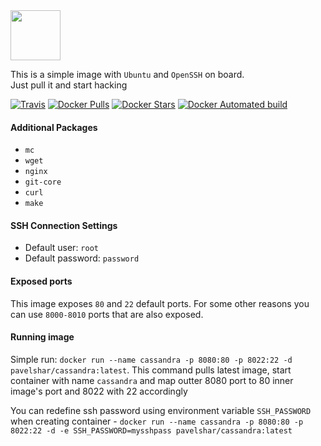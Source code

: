 <img src="https://assets.ubuntu.com/v1/c037fd75-ubuntu-logo.png"  height="80"/>

This is a simple image with `Ubuntu` and `OpenSSH` on board.  
Just pull it and start hacking  

[![Travis](https://img.shields.io/travis/pavelshar/cassandra.svg?style=flat-square)][travis]
[![Docker Pulls](https://img.shields.io/docker/pulls/pavelshar/cassandra.svg?style=flat-square)][hub]
[![Docker Stars](https://img.shields.io/docker/stars/pavelshar/cassandra.svg?style=flat-square)][hub]
[![Docker Automated build](https://img.shields.io/docker/automated/pavelshar/cassandra.svg?style=flat-square)][hub]


#### Additional Packages
* `mc`
* `wget`
* `nginx`
* `git-core`
* `curl`
* `make`

#### SSH Connection Settings
- Default user: `root`
- Default password: `password`

#### Exposed ports
This image exposes `80` and `22` default ports. For some other reasons you can use `8000-8010` ports that are also exposed.

#### Running image
Simple run: `docker run --name cassandra -p 8080:80 -p 8022:22 -d pavelshar/cassandra:latest`. This command pulls latest image, start container with name `cassandra` and map outter 8080 port to 80 inner image's port and 8022 with 22 accordingly

You can redefine ssh password using environment variable `SSH_PASSWORD` when creating container - `docker run --name cassandra -p 8080:80 -p 8022:22 -d -e SSH_PASSWORD=mysshpass pavelshar/cassandra:latest`

[hub]: https://hub.docker.com/r/pavelshar/cassandra/
[travis]: https://travis-ci.org/PavelShar/cassandra
